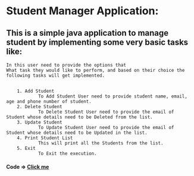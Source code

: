 # Student Manager Application:
## This is a simple java application to manage student by implementing some very basic tasks like:
    In this user need to provide the options that 
    What task they would like to perform, and based on their choice the following tasks will get implemented.


        1. Add Student
                To Add Student User need to provide student name, email, age and phone number of student.
        2. Delete Student
                To Delete Student User need to provide the email of Student whose details need to be Deleted from the list.
        3. Update Student
                To Update Student User need to provide the email of Student whose details need to be Updated in the list.
        4. Print Student List
                This will print all the Students from the list.
        5. Exit 
                To Exit the execution.

#### Code  => [Click me](https://github.com/PuShPaK-kUmAr/Student_Manager/tree/master/src)
